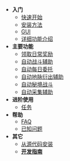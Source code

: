 <!-- docs/_sidebar.md -->

- **入门**
  - [快速开始](/zh_CN/jijiking)
  - [安装方法](/zh_CN/install)
  - [GUI](/zh_CN/gui)
  - [详细功能介绍](/zh_CN/functions_detail)
- **主要功能**
  - [领取日常奖励](/zh_CN/claim_reward)
  - [自动战斗辅助](/zh_CN/combat_assi)
  - [自动每日委托](/zh_CN/commission_assi)
  - [自动地脉衍出辅助](/zh_CN/ley_line_ourcrop)
  - [自动秘境战斗](/zh_CN/domain_assi)
  - [自动采集辅助](/zh_CN/collector_assi)
- **进阶使用**
  - [任务](/zh_CN/mission)
- **帮助**
  - [FAQ](/zh_CN/FAQ)
  - [已知问题](/zh_CN/known_issues)
- **其它**
  - [从源代码安装](/zh_CN/git_install)
  - [**开发指南**](/zh_CN/dev/)
